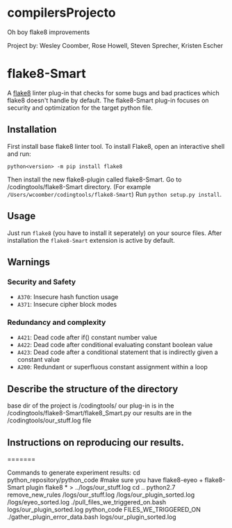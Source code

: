 # compilersProjecto
Oh boy flake8 improvements

Project by: Wesley Coomber, Rose Howell, Steven Sprecher, Kristen Escher

# flake8-Smart

A [flake8](https://flake8.readthedocs.io) linter plug-in that checks for some bugs and bad practices which flake8 doesn't
handle by default. The flake8-Smart plug-in focuses on security and optimization for the target python file.

## Installation
First install base flake8 linter tool.
To install Flake8, open an interactive shell and run:

`python<version> -m pip install flake8`

Then install the new flake8-plugin called flake8-Smart.
Go to /codingtools/flake8-Smart directory. (For example `/Users/wcoomber/codingtools/flake8-Smart`)
Run `python setup.py install`.

## Usage

Just run `flake8` (you have to install it seperately) on your source files.
After installation the `flake8-Smart` extension is active by default.

## Warnings

### Security and Safety

* `A370`: Insecure hash function usage
* `A371`: Insecure cipher block modes

### Redundancy and complexity

* `A421`: Dead code after if() constant number value
* `A422`: Dead code after conditional evaluating constant boolean value
* `A423`: Dead code after a conditional statement that is indirectly given a constant value
* `A200`: Redundant or superfluous constant assignment within a loop

## Describe the structure of the directory

base dir of the project is /codingtools/
our plug-in is in the /codingtools/flake8-Smart/flake8_Smart.py
our results are in the /codingtools/our_stuff.log file


## Instructions on reproducing our results.
=======

Commands to generate experiment results:
cd python_repository/python_code
#make sure you have flake8-eyeo + flake8-Smart plugin 
flake8 * > ../logs/our_stuff.log
cd ..
python2.7 remove_new_rules /logs/our_stuff.log /logs/our_plugin_sorted.log /logs/eyeo_sorted.log
./pull_files_we_triggered_on.bash logs/our_plugin_sorted.log python_code FILES_WE_TRIGGERED_ON
./gather_plugin_error_data.bash logs/our_plugin_sorted.log
